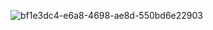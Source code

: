 ![bf1e3dc4-e6a8-4698-ae8d-550bd6e22903](https://github.com/user-attachments/assets/42a24b73-320e-440b-b9e6-6f39a4904039)

<!---
jabr0ni/jabr0ni is a ✨ special ✨ repository because its `README.md` (this file) appears on your GitHub profile.
You can click the Preview link to take a look at your changes.
--->

